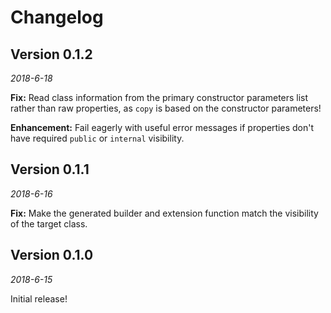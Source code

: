 Changelog
=========

Version 0.1.2
----------------------------

_2018-6-18_

**Fix:** Read class information from the primary constructor parameters list rather than raw properties, as `copy` is based on the constructor parameters!

**Enhancement:** Fail eagerly with useful error messages if properties don't have required `public` or `internal` visibility.

Version 0.1.1
----------------------------

_2018-6-16_

**Fix:** Make the generated builder and extension function match the visibility of the target class.

Version 0.1.0
----------------------------

_2018-6-15_

Initial release!
